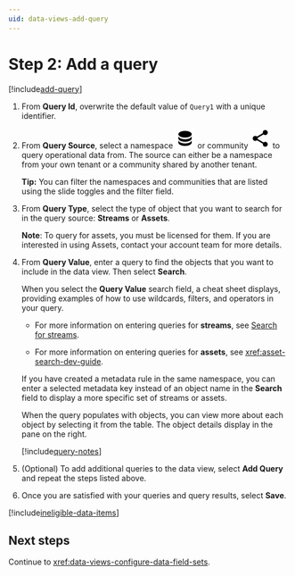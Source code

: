 ```yaml
---
uid: data-views-add-query
---
```


# Step 2: Add a query

[!include[add-query](_includes/add-query.md)]

1. From **Query Id**, overwrite the default value of `Query1` with a unique identifier.

1. From **Query Source**, select a namespace ![namespace](../../_icons/default/database.svg) or community ![community](../../_icons/default/share-variant.svg) to query operational data from. The source can either be a namespace from your own tenant or a community shared by another tenant.

   **Tip:** You can filter the namespaces and communities that are listed using the slide toggles and the filter field.

1. From **Query Type**, select the type of object that you want to search for in the query source: **Streams** or **Assets**. 

   **Note**: To query for assets, you must be licensed for them. If you are interested in using Assets, contact your account team for more details.

1. From **Query Value**, enter a query to find the objects that you want to include in the data view. Then select **Search**.

   When you select the **Query Value** search field, a cheat sheet displays, providing examples of how to use wildcards, filters, and operators in your query.
   
   - For more information on entering queries for **streams**, see [Search for streams](xref:sdsSearching#search-for-streams).

   - For more information on entering queries for **assets**, see <xref:asset-search-dev-guide>.

   If you have created a metadata rule in the same namespace, you can enter a selected metadata key instead of an object name in the **Search** field to display a more specific set of streams or assets.

   When the query populates with objects, you can view more about each object by selecting it from the table. The object details display in the pane on the right.

   [!include[query-notes](_includes/query-notes.md)]

1. (Optional) To add additional queries to the data view, select **Add Query** and repeat the steps listed above.

1. Once you are satisfied with your queries and query results, select **Save**.

[!include[ineligible-data-items](_includes/ineligible-data-items.md)]

## Next steps

Continue to <xref:data-views-configure-data-field-sets>.